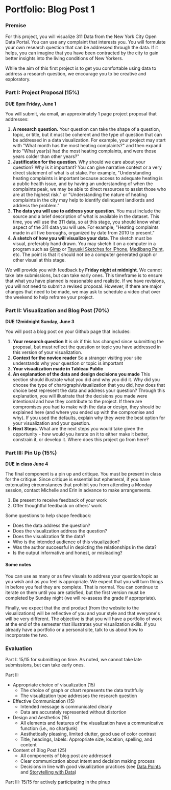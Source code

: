 # Portfolio: Blog Post 1

### Premise

For this project, you will visualize 311 Data from the New York City Open Data Portal. You can use any complaint that interests you. You will formulate your own research question that can be addressed through the data. If it helps, you can imagine that you have been contracted by the city to gain better insights into the living conditions of New Yorkers. 

While the aim of this first project is to get you comfortable using data to address a research question, we encourage you to be creative and exploratory.  

### Part I: Project Proposal (15%)

**DUE 6pm Friday, June 1**

You will submit, via email, an approximately 1 page project proposal that addresses:
1. **A research question.** Your question can take the shape of a question, topic, or title, but it must be coherent and the type of question that can be addressed in a data visualization. For example, your project may start with "What month has the most heating complaints?" and then expand into "What year(s) had the most heating complaints, and were those years colder than other years?" 
2. **Justification for the question**. Why should we care about your question? Why is it important? You can give narrative context or a very direct statement of what is at stake. For example, "Understanding heating complaints is important because access to adequate heating is a public health issue, and by having an understanding of when the complaints peak, we may be able to direct resources to assist those who are at the highest risk." or "Understanding the nature of heating complaints in the city may help to identify delinquent landlords and address the problem."
3. **The data you will use to address your question**. You must include the source and a brief description of what is available in the dataset. This time, you will use the 311 data, so at this stage, you should know what aspect of the 311 data you will use. For example, "Heating complaints made in all five boroughs, organized by date from 2010 to present." 
4. **A sketch of how you will visualize your data**. The sketch must be visual, preferably hand drawn. You may sketch it on a computer in a program such as [Gimp](https://www.gimp.org/downloads/) or [Tayuski Sketches for iPhone](https://itunes.apple.com/us/app/tayasui-sketches/id641900855?mt=8), [Medibang Paint](https://downloads.tomsguide.com/MediBang-Paint,0301-70484.html), etc. The point is that it should not be a computer generated graph or other visual at this stage.

We will provide you with feedback by **Friday night at midnight**. We cannot take late submissions, but can take early ones. This timeframe is to ensure that what you have planned is reasonable and realistic. If we have revisions, you will not need to submit a revised proposal. However, if there are major changes that need to be made, we may ask to schedule a video chat over the weekend to help reframe your project. 

### Part II: Visualization and Blog Post (70%)

**DUE 12midnight Sunday, June 3**

You will post a blog post on your Github page that includes:
1. **Your research question** It is ok if this has changed since submitting the proposal, but must reflect the question or topic you have addressed in this version of your visualization.
2. **Context for the novice reader** So a stranger visiting your site understands why your question or topic is important
3. **Your visualization made in Tableau Public**
4. **An explanation of the data and design decisions you made** This section should illustrate what you did and why you did it. Why did you choose the type of chart/graph/visualization that you did, how does that choice best represent the data and address your question? Through this explanation, you will illustrate that the decisions you made were intentional and how they contribute to the project. If there are compromises you had to make with the data or design, they should be explained here (and where you ended up with the compromise and why). If you used the defaults, explain why they were the best option for your visualization and your question.
5. **Next Steps**. What are the next steps you would take given the opportunity - how would you iterate on it to either make it better, constrain it, or develop it. Where does this project go from here?


### Part III: Pin Up (15%)

**DUE in class June 4**

The final component is a pin up and critique. You must be present in class for the critique. Since critique is essential but ephemeral, if you have extenuating circumstances that prohibit you from attending a Monday session, contact Michelle and Erin in advance to make arrangements. 

1. Be present to receive feedback of your work
2. Offer thoughtful feedback on others' work

Some questions to help shape feedback:

* Does the data address the question?
* Does the visualization address the question?
* Does the visualization fit the data?
* Who is the intended audience of this visualization?
* Was the author successful in depicting the relationships in the data? 
* Is the output informative and honest, or misleading?

#### Some notes 

You can use as many or as few visuals to address your question/topic as you wish and as you feel is appropriate.  We expect that you will turn things in before you feel they are complete. That is normal. You can continue to iterate on them until you are satisfied, but the first version must be completed by Sunday night (we will re-assess the grade if appropriate). 

Finally, we expect that the end product (from the website to the visualizations) will be reflective of you and your style and that everyone's will be very different. The objective is that you will have a portfolio of work at the end of the semester that illustrates your visualization skills. If you already have a portfolio or a personal site, talk to us about how to incorporate the two.



### Evaluation

Part I: 15/15 for submitting on time. As noted, we cannot take late submissions, but can take early ones.

Part II: 

* Appropriate choice of visualization (15)
	* The choice of graph or chart represents the data truthfully
	* The visualization type addresses the research question
* Effective Communication (15)
	* Intended message is communicated clearly
	* Data are accurately represented without distortion
* Design and Aesthetics (15)
	* All elements and features of the visualization have a communicative function (i.e., no chartjunk)
	* Aesthetically pleasing, limited clutter, good use of color contrast
	* Title, headings, labels: Appropriate size, location, spelling, and content
* Content of Blog Post (25)
	* All components of blog post are addressed
	* Clear communication about intent and decision making process
	* Decisions in line with good visualization practices (see [Data Points](https://msucreativecomp.files.wordpress.com/2016/08/data_points.pdf) and [Storytelling with Data](http://sfx.cuny.edu:9003/sfx_local-GC?ctx_ver=Z39.88-2004&ctx_enc=info:ofi/enc:UTF-8&ctx_tim=2018-05-18T17%3A33%3A53IST&url_ver=Z39.88-2004&url_ctx_fmt=infofi/fmt:kev:mtx:ctx&rfr_id=info:sid/primo.exlibrisgroup.com:primo3-Article-ingram_myilibrary&rft_val_fmt=info:ofi/fmt:kev:mtx:book&rft.genre=book&rft.atitle=&rft.jtitle=&rft.btitle=Storytelling%20with%20Data&rft.aulast=&rft.auinit=&rft.auinit1=&rft.auinitm=&rft.ausuffix=&rft.au=Nussbaumer%20Knaflic,%20Cole&rft.aucorp=&rft.date=&rft.volume=&rft.issue=&rft.part=&rft.quarter=&rft.ssn=&rft.spage=&rft.epage=&rft.pages=&rft.artnum=&rft.issn=&rft.eissn=&rft.isbn=9781119002253&rft.sici=&rft.coden=&rft_id=info:doi/&rft.object_id=&rft_dat=%3Cingram_myilibrary%3E9781119002260%3C/ingram_myilibrary%3E%3Cgrp_id%3E6343764358741316298%3C/grp_id%3E%3Coa%3E%3C/oa%3E%3Curl%3E%3C/url%3E&rft.eisbn=9781119002260&rft_id=info:oai/&req.language=eng&disable_directlink=true&sfx.directlink=off&rft_pqid=))

Part III: 15/15 for actively participating in the pinup



